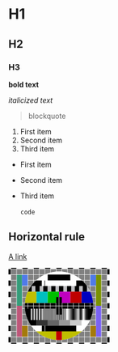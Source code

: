 # H1
## H2
### H3

**bold text**

*italicized text*

> blockquote

1. First item
2. Second item
3. Third item

- First item
- Second item
- Third item

  `code`

Horizontal rule
---

[A link](https://www.example.com)

![alt text](test%20image.png)
